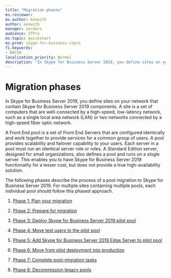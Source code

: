 ```yaml
---
title: "Migration phases"
ms.reviewer: 
ms.author: kenwith
author: kenwith
manager: serdars
audience: ITPro
ms.topic: quickstart
ms.prod: skype-for-business-itpro
f1.keywords:
- NOCSH
localization_priority: Normal
description: "In Skype for Business Server 2019, you define sites on your network that contain Skype for Business Server 2019 components. A site is a set of computers that are well-connected by a high-speed, low-latency network, such as a single local area network (LAN) or two networks connected by a high-speed fiber optic network."
---
```


# Migration phases

In Skype for Business Server 2019, you define sites on your network that contain Skype for Business Server 2019 components. A site is a set of computers that are well-connected by a high-speed, low-latency network, such as a single local area network (LAN) or two networks connected by a high-speed fiber optic network. 
  
A Front End pool is a set of Front End Servers that are configured identically and work together to provide services for a common group of users. A pool provides scalability and failover capability to your users. Each server in a pool must run an identical server role or roles. A Standard Edition server, designed for small organizations, also defines a pool and runs on a single server. This enables you to have Skype for Business Server 2019 functionality for a lesser cost, but does not provide a true high-availability solution. 
  
The following phases describe the process of a pool migration to Skype for Business Server 2019. For multiple sites containing multiple pools, each individual pool should follow this phased approach.
  
1. [Phase 1: Plan your migration](phase-1-plan-your-migration.md)
    
2. [Phase 2: Prepare for migration](phase-2-prepare-for-migration.md)
    
3. [Phase 3: Deploy Skype for Business Server 2019 pilot pool](phase-3-deploy-pilot-pool.md)
    
4. [Phase 4: Move test users to the pilot pool](phase-4-move-test-users-to-the-pilot-pool.md)
    
5. [Phase 5: Add Skype for Business Server 2019 Edge Server to pilot pool](phase-5-add-edge-server-to-pilot-pool.md)
    
6. [Phase 6: Move from pilot deployment into production](phase-6-move-from-pilot-deployment-into-production.md)
    
7. [Phase 7: Complete post-migration tasks](phase-7-complete-post-migration-tasks.md)
    
8. [Phase 8: Decommission legacy pools](phase-8-decommission-legacy-pools.md)
    

